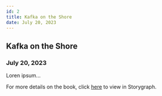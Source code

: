 ```yaml
---
id: 2
title: Kafka on the Shore
date: July 20, 2023
---
```


## Kafka on the Shore

### July 20, 2023

Loren ipsum...

For more details on the book, click 
<a href="https://app.thestorygraph.com/books/d8682014-f0ea-4a76-a96e-f7d749857e07" target="_blank" rel="noopener noreferrer">here</a> to view in Storygraph.